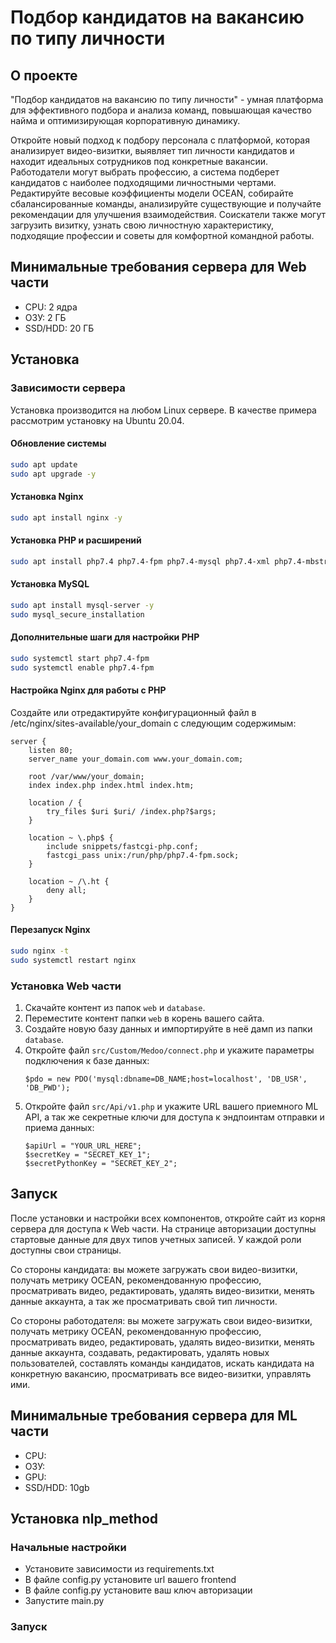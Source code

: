 # Подбор кандидатов на вакансию по типу личности

## О проекте
"Подбор кандидатов на вакансию по типу личности" - умная платформа для эффективного подбора и анализа команд, повышающая качество найма и оптимизирующая корпоративную динамику. 

Откройте новый подход к подбору персонала с платформой, которая анализирует видео-визитки, выявляет тип личности кандидатов и находит идеальных сотрудников под конкретные вакансии. Работодатели могут выбрать профессию, а система подберет кандидатов с наиболее подходящими личностными чертами. Редактируйте весовые коэффициенты модели OCEAN, собирайте сбалансированные команды, анализируйте существующие и получайте рекомендации для улучшения взаимодействия. Соискатели также могут загрузить визитку, узнать свою личностную характеристику, подходящие профессии и советы для комфортной командной работы.

## Минимальные требования сервера для Web части
- CPU: 2 ядра
- ОЗУ: 2 ГБ
- SSD/HDD: 20 ГБ

## Установка
### Зависимости сервера
Установка производится на любом Linux сервере. В качестве примера рассмотрим установку на Ubuntu 20.04.

#### Обновление системы
```bash
sudo apt update
sudo apt upgrade -y
```

#### Установка Nginx
```bash
sudo apt install nginx -y
```

#### Установка PHP и расширений
```bash
sudo apt install php7.4 php7.4-fpm php7.4-mysql php7.4-xml php7.4-mbstring php7.4-curl -y
```

#### Установка MySQL
```bash
sudo apt install mysql-server -y
sudo mysql_secure_installation
```

#### Дополнительные шаги для настройки PHP
```bash
sudo systemctl start php7.4-fpm
sudo systemctl enable php7.4-fpm
```

#### Настройка Nginx для работы с PHP
Создайте или отредактируйте конфигурационный файл в /etc/nginx/sites-available/your_domain с следующим содержимым:
```nginx
server {
    listen 80;
    server_name your_domain.com www.your_domain.com;

    root /var/www/your_domain;
    index index.php index.html index.htm;

    location / {
        try_files $uri $uri/ /index.php?$args;
    }

    location ~ \.php$ {
        include snippets/fastcgi-php.conf;
        fastcgi_pass unix:/run/php/php7.4-fpm.sock;
    }

    location ~ /\.ht {
        deny all;
    }
}

```

#### Перезапуск Nginx

```bash
sudo nginx -t
sudo systemctl restart nginx
```
### Установка Web части
1. Скачайте контент из папок `web` и `database`.
2. Переместите контент папки `web` в корень вашего сайта.
3. Создайте новую базу данных и импортируйте в неё дамп из папки `database`.
4. Откройте файл `src/Custom/Medoo/connect.php` и укажите параметры подключения к базе данных:
    ```
    $pdo = new PDO('mysql:dbname=DB_NAME;host=localhost', 'DB_USR', 'DB_PWD');
    ```
5. Откройте файл `src/Api/v1.php` и укажите URL вашего приемного ML API, а так же секретные ключи для доступа к эндпоинтам отправки и приема данных:
    ```
    $apiUrl = "YOUR_URL_HERE";
    $secretKey = "SECRET_KEY_1";
    $secretPythonKey = "SECRET_KEY_2";
    ```

## Запуск
После установки и настройки всех компонентов, откройте сайт из корня сервера для доступа к Web части. На странице авторизации доступны стартовые данные для двух типов учетных записей. У каждой роли доступны свои страницы. 

Со стороны кандидата: вы можете загружать свои видео-визитки, получать метрику OCEAN, рекомендованную профессию, просматривать видео, редактировать, удалять видео-визитки, менять данные аккаунта, а так же просматривать свой тип личности.

Со стороны работодателя: вы можете загружать свои видео-визитки, получать метрику OCEAN, рекомендованную профессию, просматривать видео, редактировать, удалять видео-визитки, менять данные аккаунта, создавать, редактировать, удалять новых пользователей, составлять команды кандидатов, искать кандидата на конкретную вакансию, просматривать все видео-визитки, управлять ими.

## Минимальные требования сервера для ML части
- CPU: 
- ОЗУ: 
- GPU: 
- SSD/HDD: 10gb

## Установка nlp_method
### Начальные настройки
- Установите зависимости из requirements.txt
- В файле config.py установите url вашего frontend
- В файле config.py установите ваш ключ авторизации
- Запустите main.py
  
### Запуск

